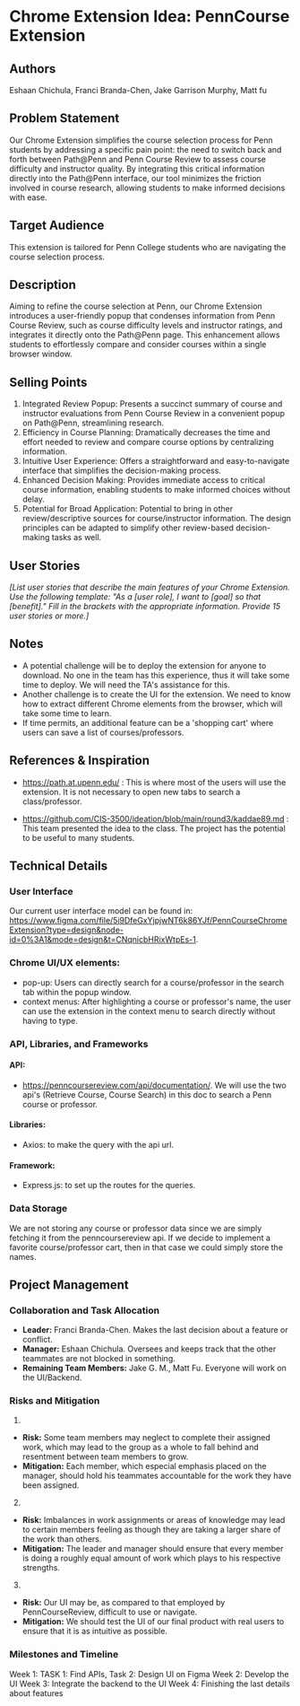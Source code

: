 # Chrome Extension Idea: PennCourse Extension

## Authors

Eshaan Chichula, Franci Branda-Chen, Jake Garrison Murphy, Matt fu

## Problem Statement

Our Chrome Extension simplifies the course selection process for Penn students by addressing a specific pain point: the need to switch back and forth between Path@Penn and Penn Course Review to assess course difficulty and instructor quality. By integrating this critical information directly into the Path@Penn interface, our tool minimizes the friction involved in course research, allowing students to make informed decisions with ease.

## Target Audience

This extension is tailored for Penn College students who are navigating the course selection process. 

## Description

Aiming to refine the course selection at Penn, our Chrome Extension introduces a user-friendly popup that condenses information from Penn Course Review, such as course difficulty levels and instructor ratings, and integrates it directly onto the Path@Penn page. This enhancement allows students to effortlessly compare and consider courses within a single browser window.

## Selling Points

1. Integrated Review Popup: Presents a succinct summary of course and instructor evaluations from Penn Course Review in a convenient popup on Path@Penn, streamlining research.
2. Efficiency in Course Planning: Dramatically decreases the time and effort needed to review and compare course options by centralizing information.
3. Intuitive User Experience: Offers a straightforward and easy-to-navigate interface that simplifies the decision-making process.
4. Enhanced Decision Making: Provides immediate access to critical course information, enabling students to make informed choices without delay.
5. Potential for Broad Application: Potential to bring in other review/descriptive sources for course/instructor information. The design principles can be adapted to simplify other review-based decision-making tasks as well.

## User Stories

_[List user stories that describe the main features of your Chrome Extension. Use the following template: "As a [user role], I want to [goal] so that [benefit]." Fill in the brackets with the appropriate information. Provide 15 user stories or more.]_

## Notes

- A potential challenge will be to deploy the extension for anyone to download. No one in the team has this experience, thus it will take some time to deploy. We will need the TA's assistance for this.
- Another challenge is to create the UI for the extension. We need to know how to extract different Chrome elements from the browser, which will take some time to learn.
- If time permits, an additional feature can be a 'shopping cart' where users can save a list of courses/professors.

## References & Inspiration

- https://path.at.upenn.edu/ : This is where most of the users will use the extension. It is not necessary to open new tabs to search a class/professor.

- https://github.com/CIS-3500/ideation/blob/main/round3/kaddae89.md : This team presented the idea to the class. The project has the potential to be useful to many students.

## Technical Details

### User Interface

Our current user interface model can be found in: https://www.figma.com/file/5i9DfeGxYjpjwNT6k86YJf/PennCourseChromeExtension?type=design&node-id=0%3A1&mode=design&t=CNqnicbHRixWtpEs-1.

### Chrome UI/UX elements:

- pop-up: Users can directly search for a course/professor in the search tab within the popup window.
- context menus: After highlighting a course or professor's name, the user can use the extension in the context menu to search directly without having to type.

### API, Libraries, and Frameworks

#### API:

- https://penncoursereview.com/api/documentation/. We will use the two api's (Retrieve Course, Course Search) in this doc to search a Penn course or professor.

#### Libraries:

- Axios: to make the query with the api url.  

#### Framework:

- Express.js: to set up the routes for the queries.

### Data Storage

We are not storing any course or professor data since we are simply fetching it from the penncoursereview api. If we decide to implement a favorite course/professor cart, then in that case we could simply store the names.

## Project Management

### Collaboration and Task Allocation

- **Leader:** Franci Branda-Chen. Makes the last decision about a feature or conflict.
- **Manager:** Eshaan Chichula. Oversees and keeps track that the other teammates are not blocked in something.
- **Remaining Team Members:** Jake G. M., Matt Fu. Everyone will work on the UI/Backend.

### Risks and Mitigation

1. 
- **Risk:** Some team members may neglect to complete their assigned work, which may lead to the group as a whole to fall behind and resentment between team members to grow.
- **Mitigation:** Each member, which especial emphasis placed on the manager, should hold his teammates accountable for the work they have been assigned.

2. 
- **Risk:** Imbalances in work assignments or areas of knowledge may lead to certain members feeling as though they are taking a larger share of the work than others.
- **Mitigation:** The leader and manager should ensure that every member is doing a roughly equal amount of work which plays to his respective strengths.

3.
- **Risk:** Our UI may be, as compared to that employed by PennCourseReview, difficult to use or navigate.
- **Mitigation:** We should test the UI of our final product with real users to ensure that it is as intuitive as possible.

### Milestones and Timeline

Week 1: TASK 1: Find APIs, Task 2: Design UI on Figma
Week 2: Develop the UI
Week 3: Integrate the backend to the UI
Week 4: Finishing the last details about features
